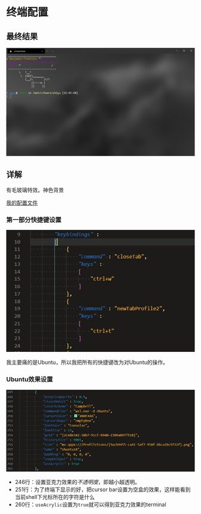 # 终端配置

## 最终结果

![终端](img/terminal.jpg)

## 详解

有毛玻璃特效。神色背景

[我的配置文件](./my_setting.json)

### 第一部分快捷键设置

![Key bind](./img/key%20bind.jpg)

我主要痛的是Ubuntu，所以我把所有的快捷键改为对Ubuntu的操作。

### Ubuntu效果设置

![Ubuntu](./img/Ubuntu%20setting.jpg)

- 246行：设置亚克力效果的*不透明度*，即越小越透明。
- 251行：为了终端下显示的好，把cursor bar设置为空盒的效果，这样能看到当前shell下光标所在的字符是什么
- 260行：`useAcrylic`设置为`true`就可以得到亚克力效果的terminal
